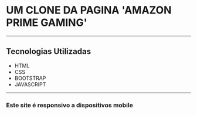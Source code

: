 <h1>UM CLONE DA PAGINA 'AMAZON PRIME GAMING'</h1>
<hr>
<h2>Tecnologias Utilizadas</h2>
<ul>
    <li>HTML</li>
    <li>CSS</li>
    <li>BOOTSTRAP</li>
    <li>JAVASCRIPT</li>
</ul>
<hr>
<h3>Este site é responsivo a dispositivos mobile</h3>